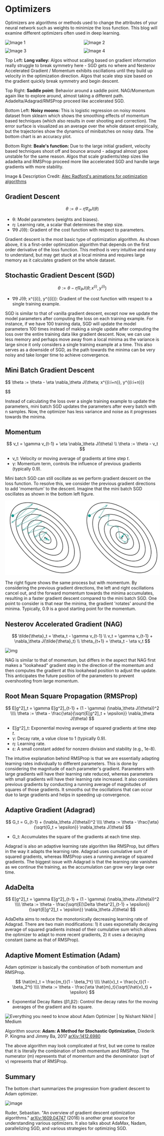 # Optimizers

Optimizers are algorithms or methods used to change the attributes of your neural network such as weights to minimize the loss function. This blog will examine different optimizers often used in deep learning.

<div style="display: grid; grid-template-columns: 1fr 1fr; gap: 10px;">    <div>     <img src="https://blogger.googleusercontent.com/img/b/R29vZ2xl/AVvXsEhchldRUkLsKUzf6uuEx_zrYRjoIdizj059vRX25LxGQGp2xzoRWYC1-6GxvHyGF9uK2v4j5HI2YQTCrC4DXp9JnRnWY40NYwZjuUVXVV2NWpuzoR1LbPgU3a0UQEfWH4KqIS9i/s400/Long+Valley+-+Imgur.gif" alt="Image 1" style="width:100%;">   </div>    <div>     <img src="https://blogger.googleusercontent.com/img/b/R29vZ2xl/AVvXsEi9JzBXNfW9sm4yKCyV_MhyfOJiwqwocsPOpnY8i_pLy0AcN0rcz9LTn6Wp3-UG4CQYM_vU1CxKfqdKdS9KkZmc0AWu1gJxiCfYfd3DZRpz5Btx8q25Qs9I9PJFnEpxsHMUNdqH/s400/Saddle+Point+-+Imgur.gif" alt="Image 2" style="width:100%;">   </div>    <div>     <img src="https://blogger.googleusercontent.com/img/b/R29vZ2xl/AVvXsEjUvhiRVEra6dZlJFFoR-lYbtVpFCmM41IYACOLukmWUHSnsqABa517IuKtYLHMNXj75wTQtHbr_AlGxYVItrUA3QHBvecLUjpxdyGAiJxXO0uMMV9bD7NW54ePr9OH_JJx3x5I/s400/s25RsOr+-+Imgur.gif" alt="Image 3" style="width:100%;">   </div>    <div>     <img src="https://blogger.googleusercontent.com/img/b/R29vZ2xl/AVvXsEjLZPaZUGrzT1_HWfcLnyx-3idRZyw8c3WAvrlyMX3nhLpTDnkoezzDWeiOqBHlItng5Umyx5Hm6iOhpPB6eKxtotr0aH_k2GBB9PAAePMRpUu1cJTEFcdeBpoTj2B0Eb1h84dx/s400/Beale&%23039;s+function+-+Imgur.gif" alt="Image 4" style="width:100%;">   </div>  </div>

Top Left: **Long valley:** Algos without scaling based on gradient information really struggle to break symmetry here - SGD gets no where and Nesterov Accelerated Gradient / Momentum exhibits oscillations until they build up velocity in the optimization direction. Algos that scale step size based on the gradient quickly break symmetry and begin descent.

Top Right: **Saddle point:** Behavior around a saddle point. NAG/Momentum again like to explore around, almost taking a different path. Adadelta/Adagrad/RMSProp proceed like accelerated SGD.

Bottom Left: **Noisy moons:** This is logistic regression on noisy moons dataset from sklearn which shows the smoothing effects of momentum based techniques (which also results in over shooting and correction). The error surface is visualized as an average over the whole dataset empirically, but the trajectories show the dynamics of minibatches on noisy data. The bottom chart is an accuracy plot.

Bottom Right: **Beale's function:** Due to the large initial gradient, velocity based techniques shoot off and bounce around - adagrad almost goes unstable for the same reason. Algos that scale gradients/step sizes like adadelta and RMSProp proceed more like accelerated SGD and handle large gradients with more stability.

Image & Description Credit: [Alec Radford's animations for optimization algorithms](https://www.denizyuret.com/2015/03/alec-radfords-animations-for.html)

## Gradient Descent

$$
\theta := \theta - \eta \nabla_\theta J(\theta)
$$

- θ: Model parameters (weights and biases).
- η: Learning rate, a scalar that determines the step size.
- ∇θ J(θ): Gradient of the cost function with respect to parameters.

Gradient descent is the most basic type of optimization algorithm. As shown above, it is a first-order optimization algorithm that depends on the first order derivative of the loss function. This method is very intuitive and easy to understand, but may get stuck at a local minima and requires large memory as it calculates gradient on the whole dataset.

## Stochastic Gradient Descent (SGD)

$$
\theta := \theta - \eta \nabla_\theta J(\theta; x^{(i)}, y^{(i)})
$$

- ∇θ J(θ; x^{(i)}, y^{(i)}): Gradient of the cost function with respect to a single training example.

SGD is similar to that of vanilla gradient descent, except now we update the model parameters after computing the loss on each training example. For instance, if we have 100 training data, SGD will update the model parameters 100 times instead of making a single update after computing the loss over the entire training data like gradient descent. Now, we can use less memory and perhaps move away from a local minima as the variance is large since it only considers a single training example at a time. This also serves as a downside of SGD, as the path towards the minima can be very noisy and take longer time to achieve convergence.

## Mini Batch Gradient Descent

$$
\theta := \theta - \eta \nabla_\theta J(\theta; x^{(i:i+n)}, y^{(i:i+n)})

$$

Instead of calculating the loss over a single training example to update the parameters, mini batch SGD updates the parameters after every batch with n samples. Now, the optimizer has less variance and noise as it progresses towards the minima.

## Momentum

$$
v_t = \gamma v_{t-1} + \eta \nabla_\theta J(\theta) \\
\theta := \theta - v_t
$$

- v_t: Velocity or moving average of gradients at time step *t*.
- γ: Momentum term, controls the influence of previous gradients (typically 0.9).

Mini batch SGD can still oscillate as we perform gradient descent on the loss function. To resolve this, we consider the previous gradient directions to add 'momentum' to the descent. Imagine that the mini batch SGD oscillates as shown in the bottom left figure.

![image-20240522144312411](https://github.com/mjang01011/portfolio/blob/main/public/blogs/markdowns/images/image-20240522144312411.png?raw=true)

The right figure shows the same process but with momentum. By considering the previous gradient directions, the left and right oscillations cancel out, and the forward momentum towards the minima accumulates, resulting in a faster gradient descent compared to the mini batch SGD. One point to consider is that near the minima, the gradient 'rotates' around the minima. Typically, 0.9 is a good starting point for the momentum.

## Nesterov Accelerated Gradient (NAG)

$$
\tilde{\theta}_t = \theta_t - \gamma v_{t-1} \\
v_t = \gamma v_{t-1} + \nabla_\theta J(\tilde{\theta}_t) \\
\theta_{t+1} = \theta_t - \eta v_t
$$

![img](https://blog.kakaocdn.net/dn/yB5qn/btrMHJL8INF/7O2idSodKUySlmAyztWsSk/img.jpg)

NAG is similar to that of momentum, but differs in the aspect that NAG first makes a "lookahead" gradient step in the direction of the momentum and then computes the gradient at this lookahead position to adjust the update. This anticipates the future position of the parameters to prevent overshooting from large momentum.

## Root Mean Square Propagation (RMSProp)

$$
E[g^2]_t = \gamma E[g^2]_{t-1} + (1 - \gamma) (\nabla_\theta J(\theta))^2 \\\\
\theta := \theta - \frac{\eta}{\sqrt{E[g^2]_t + \epsilon}} \nabla_\theta J(\theta)
$$

- E[g^2]_t: Exponential moving average of squared gradients at time step *t*.
- γ: Decay rate, a value close to 1 (typically 0.9).
- η: Learning rate.
- ε: A small constant added for nonzero division and stability (e.g., 1e-8).

The intuitive explanation behind RMSProp is that we are essentially adapting learning rates individually to different parameters. This is done by considering the magnitude of each parameter's gradient. Parameters with large gradients will have their learning rate reduced, whereas parameters with small gradients will have their learning rate increased. It also considers previous gradients by conducting a running average of magnitudes of squares of those gradients. It smooths out the oscillations that can occur due to large gradients and helps in speeding up convergence.

## Adaptive Gradient (Adagrad)

$$
G_t = G_{t-1} + (\nabla_\theta J(\theta))^2 \\\\
\theta := \theta - \frac{\eta}{\sqrt{G_t + \epsilon}} \nabla_\theta J(\theta)
$$

- G_t: Accumulates the square of the gradients at each time step.

Adagrad is also an adaptive learning rate algorithm like RMSProp, but differs in the way it adapts the learning rate. Adagrad uses cumulative sum of squared gradients, whereas RMSProp uses a running average of squared gradients. The biggest issue with Adagrad is that the learning rate vanishes as we continue the training, as the accumulation can grow very large over time.

## AdaDelta

$$
E[g^2]_t = \gamma E[g^2]_{t-1} + (1 - \gamma) (\nabla_\theta J(\theta))^2 \\\\
\theta := \theta - \frac{\sqrt{E[\Delta \theta^2]_{t-1} + \epsilon}}{\sqrt{E[g^2]_t + \epsilon}} \nabla_\theta J(\theta)
$$

AdaDelta aims to reduce the monotonically decreasing learning rate of Adagrad. There are two main modifications: 1) it uses exponetially decaying average of squared gradients instead of their cumulative sum which allows the optimizer to adapt to more recent gradients, 2) it uses a decaying constant (same as that of RMSProp).

## Adaptive Moment Estimation (Adam)

Adam optimizer is basically the combination of both momentum and RMSProp. 

$$
\hat{m}_t = \frac{m_t}{1 - \beta_1^t} \\\\
\hat{v}_t = \frac{v_t}{1 - \beta_2^t} \\\\
\theta := \theta - \frac{\eta \hat{m}_t}{\sqrt{\hat{v}_t} + \epsilon}
$$

- Exponential Decay Rates (β1,β2): Control the decay rates for the moving averages of the gradient and its square.

![Everything you need to know about Adam Optimizer | by Nishant Nikhil |  Medium](https://miro.medium.com/v2/resize:fit:1100/1*zfdW5zAyQxge85gA_mFPYg.png)

Algorithm source: **Adam: A Method for Stochastic Optimization**, Diederik P. Kingma and Jimmy Ba, 2017 [arXiv:1412.6980](https://arxiv.org/abs/1412.6980)

The above algorithm may look complicated at first, but we come to realize that it is literally the combination of both momentum and RMSProp. The numerator (m) represents that of momentum and the denominator (sqrt of v) represents that of RMSProp.

## Summary

The bottom chart summarizes the progression from gradient descent to Adam optimizer.

![image](https://user-images.githubusercontent.com/79494088/137847104-fc73e10c-79a2-46ef-b00d-2fce4d5f4bae.png)

Ruder, Sebastian. "An overview of gradient descent optimization algorithms." [arXiv:1609.04747](https://arxiv.org/abs/1609.04747) (2016) is another great source for understanding various optimizers. It also talks about AdaMax, Nadam, parallelizing SGD, and various strategies for optimizing SGD.